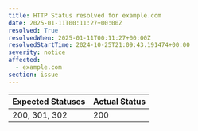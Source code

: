 ```yaml
---
title: HTTP Status resolved for example.com
date: 2025-01-11T00:11:27+00:00Z
resolved: True
resolvedWhen: 2025-01-11T00:11:27+00:00Z
resolvedStartTime: 2024-10-25T21:09:43.191474+00:00
severity: notice
affected:
  - example.com
section: issue
---
```


| Expected Statuses | Actual Status  |
|-------------------|----------------|
| 200, 301, 302 | 200 |
